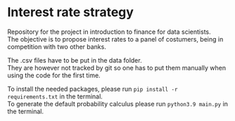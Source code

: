 # Interest rate strategy
Repository for the project in introduction to finance for data scientists.  
The objective is to propose interest rates to a panel of costumers, being in competition with two other banks.  
  
The .csv files have to be put in the data folder.  
They are however not tracked by git so one has to put them manually when using the code for the first time.  
  
To install the needed packages, please run `pip install -r requirements.txt` in the terminal.  
To generate the default probability calculus please run `python3.9 main.py` in the terminal.
